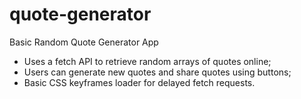 # quote-generator

Basic Random Quote Generator App

- Uses a fetch API to retrieve random arrays of quotes online;
- Users can generate new quotes and share quotes using buttons;
- Basic CSS keyframes loader for delayed fetch requests.
